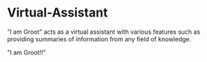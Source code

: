 # Virtual-Assistant

“I am Groot” acts as a virtual assistant with various features such as providing
summaries of information from any field of knowledge.

"I am Groot!!"
